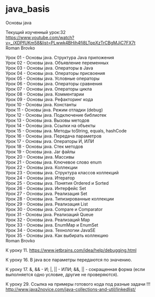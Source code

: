 # java_basis
Основы java  <br />

Текущий изученный урок:32 <br />
https://www.youtube.com/watch?v=_jXDPfUKm58&list=PLwwk4BHih4fi8LTppXzTrCBgMJjC7FX7t  <br />
Roman Brovko  <br />

Урок 01 - Основы java. Структура Java приложения  <br />
Урок 02 - Основы java. Объявление переменных  <br />
Урок 03 - Основы java. Операторы в Java  <br />
Урок 04 - Основы java. Операторы присвоения  <br />
Урок 05 - Основы java. Условные операторы  <br />
Урок 06 - Основы java. Операторы сравнения  <br />
Урок 07 - Основы java. Операторы цикла  <br />
Урок 08 - Основы java. Комментарии  <br />
Урок 09 - Основы java. Рефакторинг кода  <br />
Урок 10 - Основы java. Константы  <br />
Урок 11 - Основы java. Режим отладки (debug)  <br />
Урок 12 - Основы java. Подключение библиотек  <br />
Урок 13 - Основы java. Вызовы методов  <br />
Урок 14 - Основы java. Ссылки на объекты  <br />
Урок 15 - Основы java. Методы toString, equals, hashCode  <br />
Урок 16 - Основы java. Передача параметров  <br />
Урок 17 - Основы java. Операторы И, ИЛИ  <br />
Урок 18 - Основы java. Стек методов  <br />
Урок 19 - Основы java. Jar файлы  <br />
Урок 20 - Основы java. Массивы  <br />
Урок 21 - Основы java. Ключевое слово enum  <br />
Урок 22 - Основы java. Коллекции  <br />
Урок 23 - Основы java. Структура классов коллекций  <br />
Урок 24 - Основы java. Итератор  <br />
Урок 25 - Основы java. Понятия Ordered и Sorted  <br />
Урок 26 - Основы java. Интерфейс Set  <br />
Урок 27 - Основы java. Реализация Set  <br />
Урок 28 - Основы java. Типизированные коллекции  <br />
Урок 29 - Основы java. Реализация List  <br />
Урок 30 - Основы java. Compare и Comparator  <br />
Урок 31 - Основы java. Реализаций Queue  <br />
Урок 32 - Основы java. Реализаций Map  <br />
Урок 33 - Основы java. EnumMap и EnumSet  <br />
Урок 34 - Основы java. Технологии JavaSE  <br />
Урок 35 - Основы java. Как выбирать коллекцию  <br />
Roman Brovko  <br />

К уроку 11. https://www.jetbrains.com/idea/help/debugging.html <br />

К уроку 16. В java все параметры передаются по значению.  <br />

К уроку 17. &, && - И; |, || - ИЛИ; &&, || - сокращенная форма (если выполняется одно условие, другие не проверяются).  <br />

К уроку 29. Ссылка на примеры готового кода под разные задачи !!!  <br />
http://www.java2novice.com/java-collections-and-util/linkedlist/  <br />